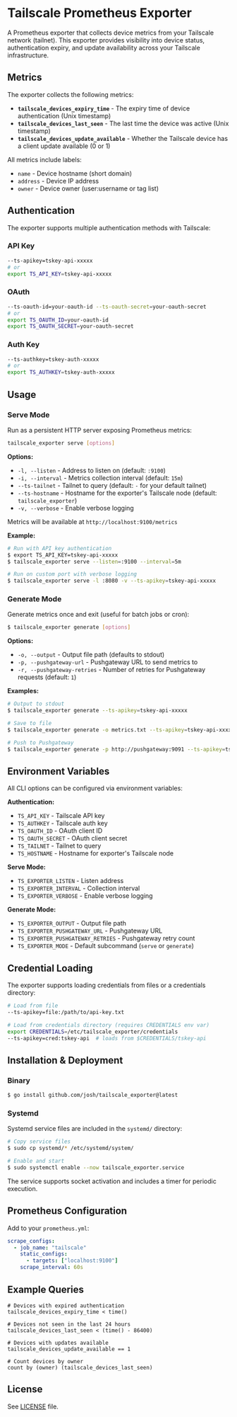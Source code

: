 # Tailscale Prometheus Exporter

A Prometheus exporter that collects device metrics from your Tailscale network (tailnet). This exporter provides visibility into device status, authentication expiry, and update availability across your Tailscale infrastructure.

## Metrics

The exporter collects the following metrics:

- **`tailscale_devices_expiry_time`** - The expiry time of device authentication (Unix timestamp)
- **`tailscale_devices_last_seen`** - The last time the device was active (Unix timestamp)
- **`tailscale_devices_update_available`** - Whether the Tailscale device has a client update available (0 or 1)

All metrics include labels:

- `name` - Device hostname (short domain)
- `address` - Device IP address
- `owner` - Device owner (user:username or tag list)

## Authentication

The exporter supports multiple authentication methods with Tailscale:

### API Key

```sh
--ts-apikey=tskey-api-xxxxx
# or
export TS_API_KEY=tskey-api-xxxxx
```

### OAuth

```sh
--ts-oauth-id=your-oauth-id --ts-oauth-secret=your-oauth-secret
# or
export TS_OAUTH_ID=your-oauth-id
export TS_OAUTH_SECRET=your-oauth-secret
```

### Auth Key

```bash
--ts-authkey=tskey-auth-xxxxx
# or
export TS_AUTHKEY=tskey-auth-xxxxx
```

## Usage

### Serve Mode

Run as a persistent HTTP server exposing Prometheus metrics:

```bash
tailscale_exporter serve [options]
```

**Options:**

- `-l, --listen` - Address to listen on (default: `:9100`)
- `-i, --interval` - Metrics collection interval (default: `15m`)
- `--ts-tailnet` - Tailnet to query (default: `-` for your default tailnet)
- `--ts-hostname` - Hostname for the exporter's Tailscale node (default: `tailscale_exporter`)
- `-v, --verbose` - Enable verbose logging

Metrics will be available at `http://localhost:9100/metrics`

**Example:**

```sh
# Run with API key authentication
$ export TS_API_KEY=tskey-api-xxxxx
$ tailscale_exporter serve --listen=:9100 --interval=5m

# Run on custom port with verbose logging
$ tailscale_exporter serve -l :8080 -v --ts-apikey=tskey-api-xxxxx
```

### Generate Mode

Generate metrics once and exit (useful for batch jobs or cron):

```sh
$ tailscale_exporter generate [options]
```

**Options:**

- `-o, --output` - Output file path (defaults to stdout)
- `-p, --pushgateway-url` - Pushgateway URL to send metrics to
- `-r, --pushgateway-retries` - Number of retries for Pushgateway requests (default: `1`)

**Examples:**

```sh
# Output to stdout
$ tailscale_exporter generate --ts-apikey=tskey-api-xxxxx

# Save to file
$ tailscale_exporter generate -o metrics.txt --ts-apikey=tskey-api-xxxxx

# Push to Pushgateway
$ tailscale_exporter generate -p http://pushgateway:9091 --ts-apikey=tskey-api-xxxxx
```

## Environment Variables

All CLI options can be configured via environment variables:

**Authentication:**

- `TS_API_KEY` - Tailscale API key
- `TS_AUTHKEY` - Tailscale auth key
- `TS_OAUTH_ID` - OAuth client ID
- `TS_OAUTH_SECRET` - OAuth client secret
- `TS_TAILNET` - Tailnet to query
- `TS_HOSTNAME` - Hostname for exporter's Tailscale node

**Serve Mode:**

- `TS_EXPORTER_LISTEN` - Listen address
- `TS_EXPORTER_INTERVAL` - Collection interval
- `TS_EXPORTER_VERBOSE` - Enable verbose logging

**Generate Mode:**

- `TS_EXPORTER_OUTPUT` - Output file path
- `TS_EXPORTER_PUSHGATEWAY_URL` - Pushgateway URL
- `TS_EXPORTER_PUSHGATEWAY_RETRIES` - Pushgateway retry count
- `TS_EXPORTER_MODE` - Default subcommand (`serve` or `generate`)

## Credential Loading

The exporter supports loading credentials from files or a credentials directory:

```sh
# Load from file
--ts-apikey=file:/path/to/api-key.txt

# Load from credentials directory (requires CREDENTIALS env var)
export CREDENTIALS=/etc/tailscale_exporter/credentials
--ts-apikey=cred:tskey-api  # loads from $CREDENTIALS/tskey-api
```

## Installation & Deployment

### Binary

```sh
$ go install github.com/josh/tailscale_exporter@latest
```

### Systemd

Systemd service files are included in the `systemd/` directory:

```sh
# Copy service files
$ sudo cp systemd/* /etc/systemd/system/

# Enable and start
$ sudo systemctl enable --now tailscale_exporter.service
```

The service supports socket activation and includes a timer for periodic execution.

## Prometheus Configuration

Add to your `prometheus.yml`:

```yaml
scrape_configs:
  - job_name: "tailscale"
    static_configs:
      - targets: ["localhost:9100"]
    scrape_interval: 60s
```

## Example Queries

```promql
# Devices with expired authentication
tailscale_devices_expiry_time < time()

# Devices not seen in the last 24 hours
tailscale_devices_last_seen < (time() - 86400)

# Devices with updates available
tailscale_devices_update_available == 1

# Count devices by owner
count by (owner) (tailscale_devices_last_seen)
```

## License

See [LICENSE](LICENSE) file.

